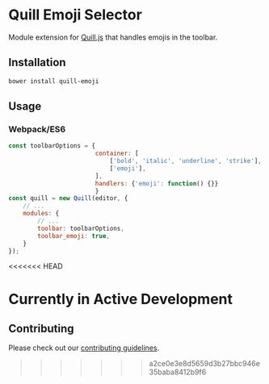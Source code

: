 # Quill Emoji Selector
Module extension for [Quill.js](https://github.com/quilljs/quill) that handles emojis in the toolbar.

## Installation

```sh
bower install quill-emoji
```

## Usage
### Webpack/ES6

```javascript
const toolbarOptions = {
                        container: [
                            ['bold', 'italic', 'underline', 'strike'],
                            ['emoji'],   
                        ],
                        handlers: {'emoji': function() {}}
                        }
const quill = new Quill(editor, {
    // ...
    modules: {
        // ...
        toolbar: toolbarOptions,
        toolbar_emoji: true,
    }
});
```

<<<<<<< HEAD


__Currently in Active Development__
=======
## Contributing

Please check out our [contributing guidelines](CONTRIBUTING.md).
>>>>>>> a2ce0e3e8d5659d3b27bbc946e35baba8412b9f6
